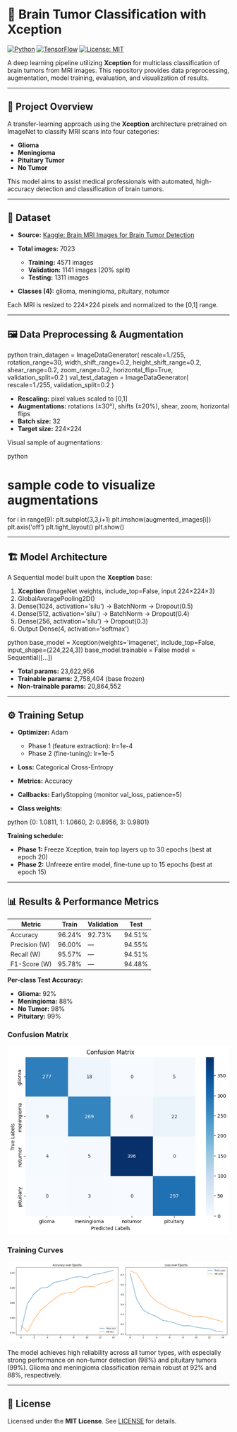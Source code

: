 # 🧠 Brain Tumor Classification with Xception

[![Python](https://img.shields.io/badge/python-3.11-blue.svg)](https://www.python.org/)
[![TensorFlow](https://img.shields.io/badge/tensorflow-2.18-orange.svg)](https://www.tensorflow.org/)
[![License: MIT](https://img.shields.io/badge/license-MIT-green.svg)](LICENSE)

A deep learning pipeline utilizing **Xception** for multiclass classification of brain tumors from MRI images. This repository provides data preprocessing, augmentation, model training, evaluation, and visualization of results.

---

## 🚀 Project Overview

A transfer-learning approach using the **Xception** architecture pretrained on ImageNet to classify MRI scans into four categories:

* **Glioma**
* **Meningioma**
* **Pituitary Tumor**
* **No Tumor**

This model aims to assist medical professionals with automated, high-accuracy detection and classification of brain tumors.

---

## 📂 Dataset

* **Source:** [Kaggle: Brain MRI Images for Brain Tumor Detection](https://www.kaggle.com/datasets/masoudnickparvar/brain-tumor-mri-dataset)
* **Total images:** 7023

  * **Training:** 4571 images
  * **Validation:** 1141 images (20% split)
  * **Testing:** 1311 images
* **Classes (4):** glioma, meningioma, pituitary, notumor

Each MRI is resized to 224×224 pixels and normalized to the \[0,1] range.

---

## 🖼️ Data Preprocessing & Augmentation

python
train_datagen = ImageDataGenerator(
    rescale=1./255,
    rotation_range=30,
    width_shift_range=0.2,
    height_shift_range=0.2,
    shear_range=0.2,
    zoom_range=0.2,
    horizontal_flip=True,
    validation_split=0.2
)
val_test_datagen = ImageDataGenerator(
    rescale=1./255,
    validation_split=0.2
)


* **Rescaling:** pixel values scaled to \[0,1]
* **Augmentations:** rotations (±30°), shifts (±20%), shear, zoom, horizontal flips
* **Batch size:** 32
* **Target size:** 224×224

Visual sample of augmentations:

python
# sample code to visualize augmentations
for i in range(9):
    plt.subplot(3,3,i+1)
    plt.imshow(augmented_images[i])
    plt.axis('off')
plt.tight_layout()
plt.show()


---

## 🏗️ Model Architecture

A Sequential model built upon the **Xception** base:

1. **Xception** (ImageNet weights, include_top=False, input 224×224×3)
2. GlobalAveragePooling2D()
3. Dense(1024, activation='silu') → BatchNorm → Dropout(0.5)
4. Dense(512, activation='silu') → BatchNorm → Dropout(0.4)
5. Dense(256, activation='silu') → Dropout(0.3)
6. Output Dense(4, activation='softmax')

python
base_model = Xception(weights='imagenet', include_top=False, input_shape=(224,224,3))
base_model.trainable = False
model = Sequential([...])


* **Total params:** 23,622,956
* **Trainable params:** 2,758,404 (base frozen)
* **Non-trainable params:** 20,864,552

---

## ⚙️ Training Setup

* **Optimizer:** Adam

  * Phase 1 (feature extraction): lr=1e-4
  * Phase 2 (fine-tuning): lr=1e-5
* **Loss:** Categorical Cross-Entropy
* **Metrics:** Accuracy
* **Callbacks:** EarlyStopping (monitor val_loss, patience=5)
* **Class weights:**

  
python
  {0: 1.0811, 1: 1.0660, 2: 0.8956, 3: 0.9801}


**Training schedule:**

* **Phase 1:** Freeze Xception, train top layers up to 30 epochs (best at epoch 20)
* **Phase 2:** Unfreeze entire model, fine-tune up to 15 epochs (best at epoch 15)

---

## 📊 Results & Performance Metrics

| Metric        | Train  | Validation | Test   |
| ------------- | ------ | ---------- | ------ |
| Accuracy      | 96.24% | 92.73%     | 94.51% |
| Precision (W) | 96.00% | —          | 94.55% |
| Recall (W)    | 95.57% | —          | 94.51% |
| F1-Score (W)  | 95.78% | —          | 94.48% |

**Per-class Test Accuracy:**

* **Glioma:** 92%
* **Meningioma:** 88%
* **No Tumor:** 98%
* **Pituitary:** 99%

### Confusion Matrix
![Confusion Matrix](images/confusion_matrix.png)

### Training Curves
![Training Curves](images/training_curves.png)

The model achieves high reliability across all tumor types, with especially strong performance on non-tumor detection (98%) and pituitary tumors (99%). Glioma and meningioma classification remain robust at 92% and 88%, respectively.

---

## 📄 License

Licensed under the **MIT License**. See [LICENSE](LICENSE) for details.
